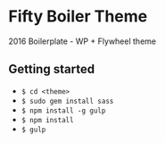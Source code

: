 # Fifty Boiler Theme

2016 Boilerplate - WP + Flywheel theme

## Getting started
* `$ cd <theme>`
* `$ sudo gem install sass`
* `$ npm install -g gulp`
* `$ npm install`
* `$ gulp`
